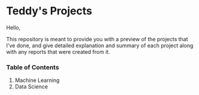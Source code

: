 # Teddy's Projects

Hello, 

This repository is meant to provide you with a preview of the projects that I've done, 
and give detailed explanation and summary of each project along with any reports that were created from it.

### Table of Contents

1. Machine Learning 
2. Data Science
